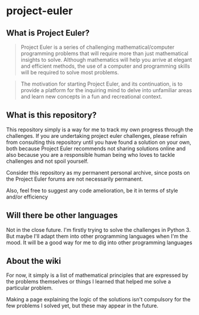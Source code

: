 # project-euler

## What is Project Euler?

> Project Euler is a series of challenging mathematical/computer programming problems that will require more than just mathematical insights to solve. Although mathematics will help you arrive at elegant and efficient methods, the use of a computer and programming skills will be required to solve most problems.

> The motivation for starting Project Euler, and its continuation, is to provide a platform for the inquiring mind to delve into unfamiliar areas and learn new concepts in a fun and recreational context.

## What is this repository?
This repository simply is a way for me to track my own progress through the challenges. If you are undertaking project euler challenges, please refrain from consulting this repository until you have found a solution on your own, both because Project Euler recommends not sharing solutions online and also because you are a responsible human being who loves to tackle challenges and not spoil yourself.

Consider this repository as my permanent personal archive, since posts on the Project Euler forums are not necessarily permanent.

Also, feel free to suggest any code amelioration, be it in terms of style and/or efficiency

## Will there be other languages
Not in the close future. I'm firstly trying to solve the challenges in Python 3. But maybe I'll adapt them into other programming languages when I'm the mood. It will be a good way for me to dig into other programming languages

## About the wiki
For now, it simply is a list of mathematical principles that are expressed by the problems themselves or things I learned that helped me solve a particular problem.

Making a page explaining the logic of the solutions isn't compulsory for the few problems I solved yet, but these may appear in the future.

